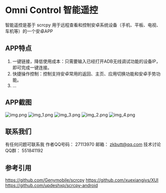# Omni Control 智能遥控
智能遥控是基于 scrcpy 用于远程查看和控制安卓系统设备（手机、平板、电视、车机等）的一个安卓APP

## APP特点

1. 一键链接，降低使用成本：只需要输入已经打开ADB无线调试功能的设备IP，即可完成一键连接。
2. 快捷操作控制：控制支持安卓常用的返回、主页、应用切换功能和安卓手势功能。
3. ...

## APP截图
![img.png](img.png)
![img_1.png](img_1.png)
![img_3.png](img_3.png)
![img_2.png](img_2.png)
![img_4.png](img_4.png)

## 联系我们
有任何问题可联系我
  作者QQ号码： 27113970
       邮箱： zkbutt@qq.com
技术讨论QQ群： 551841192

## 参考引用
https://github.com/Genymobile/scrcpy
https://github.com/xuexiangjys/XUI
https://github.com/updeshxp/scrcpy-android
